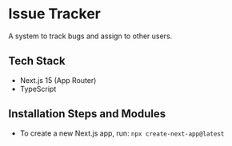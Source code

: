 # Issue Tracker
A system to track bugs and assign to other users.

## Tech Stack
- Next.js 15 (App Router)
- TypeScript

## Installation Steps and Modules
- To create a new Next.js app, run: `npx create-next-app@latest`